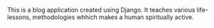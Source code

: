 This is a blog application created using Django. It teaches various life-lessons, methodologies whhich makes a human spiritually active.
